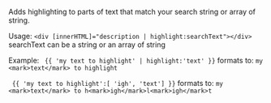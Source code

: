 Adds highlighting to parts of text that match your search string or array of string.

Usage:
`<div [innerHTML]="description | highlight:searchText"></div>`
searchText can be a string or an array of string

Example:
` {{ 'my text to highlight' | highlight:'text' }}`
formats to: `my <mark>text</mark> to highlight`

` {{ 'my text to highlight':[ 'igh', 'text'] }}`
formats to: `my <mark>text</mark> to h<mark>igh</mark>l<mark>igh</mark>t`